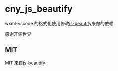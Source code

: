 # cny_js_beautify

wxml-vscode 的格式化使用修改[js-beautify](https://github.com/beautify-web/js-beautify)来做的依赖

感谢开源世界

## MIT

MIT 来自[js-beautify](https://github.com/beautify-web/js-beautify)
